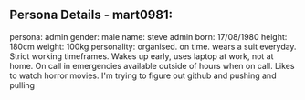 



























































## Persona Details - mart0981:
persona: admin
gender: male
name: steve admin
born: 17/08/1980
height: 180cm
weight: 100kg
personality: organised. on time. wears a suit everyday. Strict working timeframes. Wakes up early, uses laptop at work, not at home. On call in emergencies available outside of hours when on call. Likes to watch horror movies.
I'm trying to figure out github and pushing and pulling